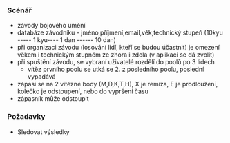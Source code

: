 
### Scénář
- závody bojového umění
- databáze závodníku  - jméno,příjmení,email,věk,technický stupeň (10kyu ----- 1 kyu---- 1 dan ------ 10 dan)
- při organizaci závodu (losování lidí, kteří se budou účastnit) je omezení věkem i technickým stupněm ze zhora i zdola (v aplikaci se dá zvolit)
- při spuštění závodu, se vybraní uživatelé rozdělí do poolů po 3 lidech
  - vítěz prvního poolu se utká se 2. z posledního poolu, poslední vypadává
- zápasí se na 2 vítězné body (M,D,K,T,H), X je remíza, E je prodloužení, kolečko je odstoupení, nebo do vypršení času
- zápasník může odstoupit

### Požadavky
- Sledovat výsledky 
